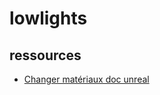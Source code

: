 # lowlights

## ressources
- [Changer matériaux doc unreal](https://docs.unrealengine.com/4.27/en-US/RenderingAndGraphics/Materials/ParameterCollections/)